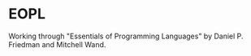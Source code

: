 EOPL
====

Working through "Essentials of Programming Languages" by Daniel P. Friedman and Mitchell Wand.
